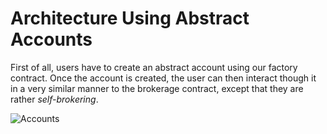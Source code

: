 # Architecture Using Abstract Accounts

First of all, users have to create an abstract account using our factory contract. Once the account is created, the user can then interact though it in a very similar manner to the brokerage contract, except that they are rather *self-brokering*.

![Accounts](../assets/account-chart.png "Abstract Account Architecture Chart")